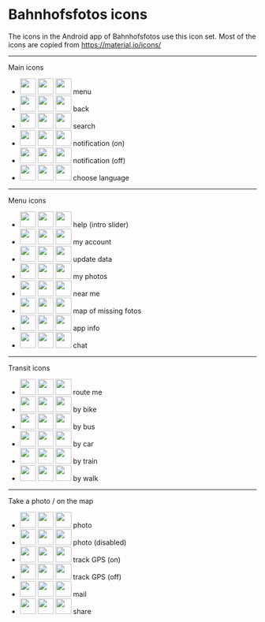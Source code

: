 # Bahnhofsfotos icons

The icons in the Android app of Bahnhofsfotos use this icon set. Most of the icons are copied from https://material.io/icons/

---

Main icons
- <img src="https://rawgithub.com/RailwayStations/RSAssets/master/icons/ic_menu_red_24px.svg" height="32"> <img src="https://rawgithub.com/RailwayStations/RSAssets/master/icons/ic_menu_black_24px.svg" height="32"> <img src="https://rawgithub.com/RailwayStations/RSAssets/master/icons/ic_menu_gray_24px.svg" height="32"> menu
- <img src="https://rawgithub.com/RailwayStations/RSAssets/master/icons/ic_arrow_back_red_24px.svg" height="32"> <img src="https://rawgithub.com/RailwayStations/RSAssets/master/icons/ic_arrow_back_black_24px.svg" height="32"> <img src="https://rawgithub.com/RailwayStations/RSAssets/master/icons/ic_arrow_back_gray_24px.svg" height="32"> back
- <img src="https://rawgithub.com/RailwayStations/RSAssets/master/icons/ic_search_red_24px.svg" height="32"> <img src="https://rawgithub.com/RailwayStations/RSAssets/master/icons/ic_search_black_24px.svg" height="32"> <img src="https://rawgithub.com/RailwayStations/RSAssets/master/icons/ic_search_gray_24px.svg" height="32"> search
- <img src="https://rawgithub.com/RailwayStations/RSAssets/master/icons/ic_notifications_active_red_24px.svg" height="32"> <img src="https://rawgithub.com/RailwayStations/RSAssets/master/icons/ic_notifications_active_black_24px.svg" height="32"> <img src="https://rawgithub.com/RailwayStations/RSAssets/master/icons/ic_notifications_active_gray_24px.svg" height="32"> notification (on)
- <img src="https://rawgithub.com/RailwayStations/RSAssets/master/icons/ic_notifications_off_red_24px.svg" height="32"> <img src="https://rawgithub.com/RailwayStations/RSAssets/master/icons/ic_notifications_off_black_24px.svg" height="32"> <img src="https://rawgithub.com/RailwayStations/RSAssets/master/icons/ic_notifications_off_gray_24px.svg" height="32"> notification (off)
- <img src="https://rawgithub.com/RailwayStations/RSAssets/master/icons/ic_language_red_24px.svg" height="32"> <img src="https://rawgithub.com/RailwayStations/RSAssets/master/icons/ic_language_black_24px.svg" height="32"> <img src="https://rawgithub.com/RailwayStations/RSAssets/master/icons/ic_language_gray_24px.svg" height="32"> choose language

---

Menu icons
- <img src="https://rawgithub.com/RailwayStations/RSAssets/master/icons/ic_help_red_24px.svg" height="32"> <img src="https://rawgithub.com/RailwayStations/RSAssets/master/icons/ic_help_black_24px.svg" height="32"> <img src="https://rawgithub.com/RailwayStations/RSAssets/master/icons/ic_help_gray_24px.svg" height="32"> help (intro slider)
- <img src="https://rawgithub.com/RailwayStations/RSAssets/master/icons/ic_account_box_red_24px.svg" height="32"> <img src="https://rawgithub.com/RailwayStations/RSAssets/master/icons/ic_account_box_black_24px.svg" height="32"> <img src="https://rawgithub.com/RailwayStations/RSAssets/master/icons/ic_account_box_gray_24px.svg" height="32"> my account
- <img src="https://rawgithub.com/RailwayStations/RSAssets/master/icons/ic_cached_red_24px.svg" height="32"> <img src="https://rawgithub.com/RailwayStations/RSAssets/master/icons/ic_cached_black_24px.svg" height="32"> <img src="https://rawgithub.com/RailwayStations/RSAssets/master/icons/ic_cached_gray_24px.svg" height="32"> update data
- <img src="https://rawgithub.com/RailwayStations/RSAssets/master/icons/ic_photo_red_24px.svg" height="32"> <img src="https://rawgithub.com/RailwayStations/RSAssets/master/icons/ic_photo_black_24px.svg" height="32"> <img src="https://rawgithub.com/RailwayStations/RSAssets/master/icons/ic_photo_gray_24px.svg" height="32"> my photos
- <img src="https://rawgithub.com/RailwayStations/RSAssets/master/icons/ic_near_me_red_24px.svg" height="32"> <img src="https://rawgithub.com/RailwayStations/RSAssets/master/icons/ic_near_me_black_24px.svg" height="32"> <img src="https://rawgithub.com/RailwayStations/RSAssets/master/icons/ic_near_me_gray_24px.svg" height="32"> near me
- <img src="https://rawgithub.com/RailwayStations/RSAssets/master/icons/ic_map_red_24px.svg" height="32"> <img src="https://rawgithub.com/RailwayStations/RSAssets/master/icons/ic_map_black_24px.svg" height="32"> <img src="https://rawgithub.com/RailwayStations/RSAssets/master/icons/ic_map_gray_24px.svg" height="32"> map of missing fotos
- <img src="https://rawgithub.com/RailwayStations/RSAssets/master/icons/ic_info_red_24px.svg" height="32"> <img src="https://rawgithub.com/RailwayStations/RSAssets/master/icons/ic_info_black_24px.svg" height="32"> <img src="https://rawgithub.com/RailwayStations/RSAssets/master/icons/ic_info_gray_24px.svg" height="32"> app info
- <img src="https://rawgithub.com/RailwayStations/RSAssets/master/icons/ic_chat_red_24px.svg" height="32"> <img src="https://rawgithub.com/RailwayStations/RSAssets/master/icons/ic_chat_black_24px.svg" height="32"> <img src="https://rawgithub.com/RailwayStations/RSAssets/master/icons/ic_chat_gray_24px.svg" height="32"> chat

---

Transit icons
- <img src="https://rawgithub.com/RailwayStations/RSAssets/master/icons/ic_directions_red_24px.svg" height="32"> <img src="https://rawgithub.com/RailwayStations/RSAssets/master/icons/ic_directions_black_24px.svg" height="32"> <img src="https://rawgithub.com/RailwayStations/RSAssets/master/icons/ic_directions_gray_24px.svg" height="32"> route me
- <img src="https://rawgithub.com/RailwayStations/RSAssets/master/icons/ic_directions_bike_red_24px.svg" height="32"> <img src="https://rawgithub.com/RailwayStations/RSAssets/master/icons/ic_directions_bike_black_24px.svg" height="32"> <img src="https://rawgithub.com/RailwayStations/RSAssets/master/icons/ic_directions_bike_gray_24px.svg" height="32"> by bike
- <img src="https://rawgithub.com/RailwayStations/RSAssets/master/icons/ic_directions_bus_red_24px.svg" height="32"> <img src="https://rawgithub.com/RailwayStations/RSAssets/master/icons/ic_directions_bus_black_24px.svg" height="32"> <img src="https://rawgithub.com/RailwayStations/RSAssets/master/icons/ic_directions_bus_gray_24px.svg" height="32"> by bus
- <img src="https://rawgithub.com/RailwayStations/RSAssets/master/icons/ic_directions_car_red_24px.svg" height="32"> <img src="https://rawgithub.com/RailwayStations/RSAssets/master/icons/ic_directions_car_black_24px.svg" height="32"> <img src="https://rawgithub.com/RailwayStations/RSAssets/master/icons/ic_directions_car_gray_24px.svg" height="32"> by car
- <img src="https://rawgithub.com/RailwayStations/RSAssets/master/icons/ic_directions_transit_red_24px.svg" height="32"> <img src="https://rawgithub.com/RailwayStations/RSAssets/master/icons/ic_directions_transit_black_24px.svg" height="32"> <img src="https://rawgithub.com/RailwayStations/RSAssets/master/icons/ic_directions_transit_gray_24px.svg" height="32"> by train
- <img src="https://rawgithub.com/RailwayStations/RSAssets/master/icons/ic_directions_walk_red_24px.svg" height="32"> <img src="https://rawgithub.com/RailwayStations/RSAssets/master/icons/ic_directions_walk_black_24px.svg" height="32"> <img src="https://rawgithub.com/RailwayStations/RSAssets/master/icons/ic_directions_walk_gray_24px.svg" height="32"> by walk

---

Take a photo / on the map
- <img src="https://rawgithub.com/RailwayStations/RSAssets/master/icons/ic_photo_camera_red_24px.svg" height="32"> <img src="https://rawgithub.com/RailwayStations/RSAssets/master/icons/ic_photo_camera_black_24px.svg" height="32"> <img src="https://rawgithub.com/RailwayStations/RSAssets/master/icons/ic_photo_camera_gray_24px.svg" height="32"> photo
- <img src="https://rawgithub.com/RailwayStations/RSAssets/master/icons/_ic_photo_camera_red_off_24px.svg" height="32"> <img src="https://rawgithub.com/RailwayStations/RSAssets/master/icons/_ic_photo_camera_black_off_24px.svg" height="32"> <img src="https://rawgithub.com/RailwayStations/RSAssets/master/icons/_ic_photo_camera_gray_off_24px.svg" height="32"> photo (disabled)
- <img src="https://rawgithub.com/RailwayStations/RSAssets/master/icons/ic_gps_fixed_red_24px.svg" height="32"> <img src="https://rawgithub.com/RailwayStations/RSAssets/master/icons/ic_gps_fixed_black_24px.svg" height="32"> <img src="https://rawgithub.com/RailwayStations/RSAssets/master/icons/ic_gps_fixed_gray_24px.svg" height="32"> track GPS (on)
- <img src="https://rawgithub.com/RailwayStations/RSAssets/master/icons/ic_gps_off_red_24px.svg" height="32"> <img src="https://rawgithub.com/RailwayStations/RSAssets/master/icons/ic_gps_off_black_24px.svg" height="32"> <img src="https://rawgithub.com/RailwayStations/RSAssets/master/icons/ic_gps_off_gray_24px.svg" height="32"> track GPS (off)
- <img src="https://rawgithub.com/RailwayStations/RSAssets/master/icons/ic_mail_red_24px.svg" height="32"> <img src="https://rawgithub.com/RailwayStations/RSAssets/master/icons/ic_mail_black_24px.svg" height="32"> <img src="https://rawgithub.com/RailwayStations/RSAssets/master/icons/ic_mail_gray_24px.svg" height="32"> mail
- <img src="https://rawgithub.com/RailwayStations/RSAssets/master/icons/ic_share_red_24px.svg" height="32"> <img src="https://rawgithub.com/RailwayStations/RSAssets/master/icons/ic_share_black_24px.svg" height="32"> <img src="https://rawgithub.com/RailwayStations/RSAssets/master/icons/ic_share_gray_24px.svg" height="32"> share
